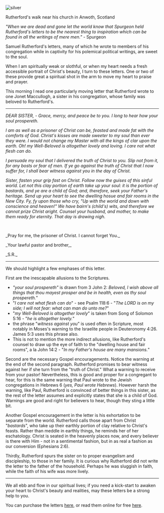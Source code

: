 <div className="postImageContainer"><img src="/blogpost/rutherfords-walk.png" className="wideNonMovingPostimage" alt="silver" title="silver" /></div>

<p class="captionText">Rutherford's walk near his church in Anwoth, Scotland</p>


_"When we are dead and gone let the world know that Spurgeon held Rutherford's letters to be the nearest thing to inspiration which can be found in all the writings of mere men."_ - Spurgeon

Samuel Rutherford's letters, many of which he wrote to members of his congregation while in captivity for his polemical political writings, are sweet to the soul.

When I am spiritually weak or slothful, or when my heart needs a fresh accessible portrait of Christ's beauty, I turn to these letters. One or two of these provide great a spiritual shot in the arm to move my heart to praise and prayer.

This morning I read one particularly moving letter that Rutherford wrote to one Jonet Maccullogh, a sister in his congregation, whose family was beloved to Rutherford's.

---------

_DEAR SISTER, - Grace, mercy, and peace be to you. I long to hear how your soul prospereth._

_I am as well as a prisoner of Christ can be, feasted and made fat with the comforts of God. Christ's kisses are made sweeter to my soul than ever they were. I would not change my Master with all the kings of clar upon the earth. Oh! my Well-Beloved is altogether lovely and loving. I care not what flesh can do._

_I persuade my soul that I delivered the truth of Christ to you. Slip not from it, for any bosts or fear of men. If ye go against the truth of Christ that I now suffer for, I shall bear witness against you in the day of Christ._

_Sister, fasten your grip fast on Christ. Follow now the guises of this sinful world. Let not this clay portion of earth take up your soul: it is the portion of bastards, and ye are a child of God; and, therefore, seek your Father's heritage. Send up your heart to see the dwelling hosue and fair rooms in the New City. Fy, fy upon those who cry, "Up with the world and down with conscience and heaven!" We have bairn's (child's) wits, and therefore we cannot prize Christ aright. Counsel your husband, and mother, to make them ready for eternity. That day is drawing nigh._


<br />
<p class="centeredText">_Pray for me, the prisoner of Christ. I cannot forget You._</p>
<p class="centeredText">_Your lawful pastor and brother,_</p>

<p class="rightAlignedText">_S.R._</p>

-------

We should highlight a few emphases of this letter.

First are the inescapable allusions to the Scriptures.
- _"your soul prospereth"_ is drawn from 3 John 2: _Beloved, I wish above all things that thou mayest prosper and be in health, even as thy soul prospereth._"
- "_I care not what flesh can do_" - see Psalm 118:6  - "_The LORD is on my side; I will not fear: what can man do unto me?_"
- "_my Well-Beloved is altogether lovely_" is taken from Song of Solomon 5:16 - "_he is altogether lovely._"
- the phrase "_witness against you_" is used often in Scripture, most notably in Moses's warning to the Israelite people in Deuteronomy 4:26. James 5:3 uses this phrase also.
- This is not to mention the more indirect allusions, like Rutherford's counsel to draw up the eye of faith to the "dwelling house and fair rooms", a la John 14:2 - "_In my Father's house are many mansions._"

Second are the necessary Gospel encouragements. Notice the warning at the end of the second paragraph. Rutherford promises to bear witness against her if she turn from the "truth of Christ." What a warning to receive from your pastor! Nevertheless, this is good and proper for a congregant to hear, for this is the same warning that Paul wrote to the Jewish congregations in Hebrews 6 (_yes, Paul wrote Hebrews_). However harsh the warning, like Paul, Rutherford is convinced of better things in this sister, as the rest of the letter assumes and explicitly states that she is a child of God. Warnings are good and right for believers to hear, though they sting a little bit.

Another Gospel encouragement in the letter is his exhortation to be separate from the world. Rutherford calls those apart from Christ "_bastards_", who take up their earthly portion of clay relative to Christ's feasts. Rather than meddle in earthly things, he reminds her of her eschatology. Christ is seated in the heavenly places now, and every believer is there with Him - not in a sentimental fashion, but in as real a fashion as our conversion (Ephesians 2:6).

Thirdly, Rutherford spurs the sister on to proper evangelism and discipleship, to those in her family. It is curious why Rutherford did not write the letter to the father of the household. Perhaps he was sluggish in faith, while the faith of his wife was more lively.

---------


We all ebb and flow in our spiritual lives; if you need a kick-start to awaken your heart to Christ's beauty and realities, may these letters be a strong help to you.

You can purchase the letters <a href="https://www.heritagebooks.org/products/letters-of-samuel-rutherford-hardcover-rutherford.html" target="_blank">here</a>, or read them online for free <a href="https://www.gutenberg.org/files/42557/42557-h/42557-h.htm#Page_232" target="_blank">here</a>.
